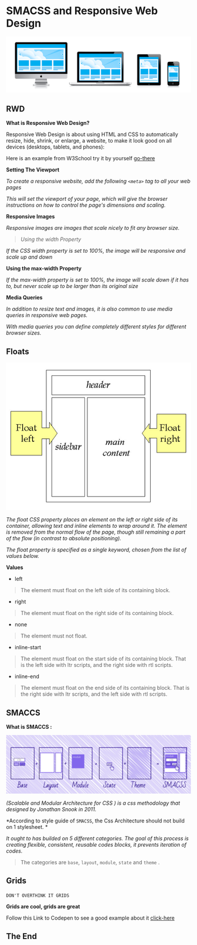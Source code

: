 # SMACSS and Responsive Web Design

 ![RWD](imgs/RWD.png)

## RWD

**What is Responsive Web Design?**

 
Responsive Web Design is about using HTML and CSS to automatically resize, hide, shrink, or enlarge, a website, to make it look good on all devices (desktops, tablets, and phones):

Here is an example from W3School try it by yourself [go-there](https://www.w3schools.com/html/tryit.asp?filename=tryhtml_responsive_page)

**Setting The Viewport**

*To create a responsive website, add the following `<meta>` tag to all your web pages*

*This will set the viewport of your page, which will give the browser instructions on how to control the page's dimensions and scaling.*

**Responsive Images**

*Responsive images are images that scale nicely to fit any browser size.*

>*Using the width Property*

*If the CSS width property is set to 100%, the image will be responsive and scale up and down*

**Using the max-width Property**

*If the max-width property is set to 100%, the image will scale down if it has to, but never scale up to be larger than its original size*

**Media Queries**

*In addition to resize text and images, it is also common to use media queries in responsive web pages.*

*With media queries you can define completely different styles for different browser sizes.*

## Floats

![float](imgs/float.jpg)


*The float CSS property places an element on the left or right side of its container, allowing text and inline elements to wrap around it. The element is removed from the normal flow of the page, though still remaining a part of the flow (in contrast to absolute positioning).*

*The float property is specified as a single keyword, chosen from the list of values below.*

**Values**

- left
>The element must float on the left side of its containing block.

- right
>The element must float on the right side of its containing block.

- none
>The element must not float.

- inline-start
>The element must float on the start side of its containing block. That is the left side with ltr scripts, and the right side with rtl scripts.

- inline-end
>The element must float on the end side of its containing block. That is the right side with ltr scripts, and the left side with rtl scripts.

## SMACCS

**What is SMACCS :**

![SMACSS](imgs/SMACCS.PNG)


*(Scalable and Modular Architecture for CSS ) is a css methodology that designed by Jonathan Snook in 2011.*

*According to style guide of `SMACSS`, the Css Architecture should not build on 1 stylesheet. *

*It ought to has builded on 5 different categories. The goal of this process is creating flexible, consistent, reusable codes blocks, it prevents iteration of codes.*

>The categories are `base`, `layout`, `module`, `state` and `theme` .

## Grids 

`DON'T OVERTHINK IT GRIDS`

**Grids are cool, grids are great**

Follow this Link to Codepen to see a good example about it [click-here](https://codepen.io/noele/pen/AjwuL)

## The End 